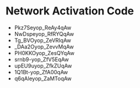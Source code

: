 # Network Activation Code
* Pkz7Seyop_ReAy4qAw
* NwDspeyop_RfRYQqAw
* Tg_BVOyop_ZeVRIqAw
* _DAa2Oyop_ZevvMqAw
* PH0KKOyop_ZesQYqAw
* srnb9-yop_ZfV5EqAw
* upEU9uyop_ZfkZUqAw
* 1Q1Bt-yop_ZfA00qAw
* q6qAleyop_ZaMToqAw